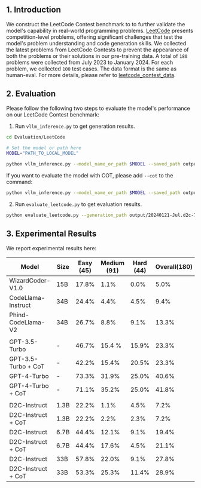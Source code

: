 ## 1. Introduction
We construct the LeetCode Contest benchmark to to further validate the model's capability in real-world programming problems.
[LeetCode](https://leetcode.com/) presents competition-level problems, offering significant challenges that test the model's problem understanding and code generation skills. We collected the latest problems from LeetCode Contests to prevent the appearance of both the problems or their solutions in our pre-training data. A total of `180` problems were collected from July 2023 to January 2024. For each problem, we collected `100` test cases. The data format is the same as human-eval. For more details, please refer to [leetcode_contest_data](./data/20240121-Jul.jsonl).

## 2. Evaluation
Please follow the following two steps to evaluate the model's performance on our LeetCode Contest benchmark:

1. Run `vllm_inference.py` to get generation results.
```bash
cd Evaluation/LeetCode

# Set the model or path here
MODEL="PATH_TO_LOCAL_MODEL"

python vllm_inference.py --model_name_or_path $MODEL --saved_path output/20240121-Jul.d2c-7b-instruct.jsonl
```

If you want to evaluate the model with COT, please add `--cot` to the command:
```bash
python vllm_inference.py --model_name_or_path $MODEL --saved_path output/20240121-Jul.d2c-7b-instruct.jsonl --cot
```

2. Run `evaluate_leetcode.py` to get evaluation results.
```bash
python evaluate_leetcode.py --generation_path output/20240121-Jul.d2c-7b-instruct.jsonl --result_path output/20240121-Jul.d2c-7b-instruct.result.jsonl
```

## 3. Experimental Results
We report experimental results here:

| Model                       | Size | Easy (45) | Medium (91) | Hard (44) | Overall(180) |
|-----------------------------|------|-----------|-------------|-----------|--------------|
| WizardCoder-V1.0            | 15B  | 17.8%     | 1.1%        | 0.0%      | 5.0%         |
| CodeLlama-Instruct          | 34B  | 24.4%     | 4.4%        | 4.5%      | 9.4%         |
| Phind-CodeLlama-V2          | 34B  | 26.7%     | 8.8%        | 9.1%      | 13.3%        |
| | | | |
| GPT-3.5-Turbo               | -    | 46.7%     | 15.4 %      | 15.9%     | 23.3%        |
| GPT-3.5-Turbo + CoT         | -    | 42.2%     | 15.4%       | 20.5%     | 23.3%        |
| GPT-4-Turbo                 | -    | 73.3%     | 31.9%       | 25.0%     | 40.6%        |
| GPT-4-Turbo + CoT           | -    | 71.1%     | 35.2%       | 25.0%     | 41.8%        |
| | | | |
| D2C-Instruct     | 1.3B | 22.2%     | 1.1%        | 4.5%      | 7.2%         |
| D2C-Instruct + CoT | 1.3B | 22.2%   | 2.2%        | 2.3%      | 7.2%         |
| D2C-Instruct     | 6.7B | 44.4%     | 12.1%       | 9.1%      | 19.4%        |
| D2C-Instruct + CoT | 6.7B | 44.4%   | 17.6%       | 4.5%      | 21.1%        |
| D2C-Instruct     | 33B  | 57.8%     | 22.0%       | 9.1%      | 27.8%        |
| D2C-Instruct + CoT | 33B | 53.3%    | 25.3%       | 11.4%     | 28.9%        |

